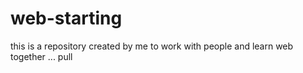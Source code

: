 # web-starting
this is a repository created by me to work with people and learn web together ...
pull
